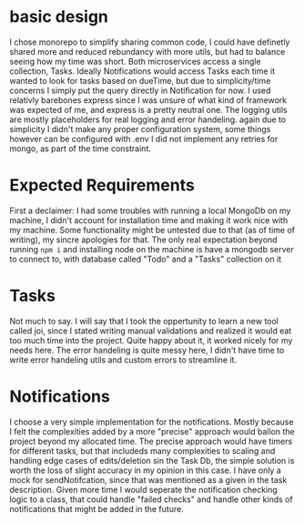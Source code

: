 # basic design
I chose monorepo to simplify sharing common code, I could have definetly shared more and reduced rebundancy with more utils,
but had to balance seeing how my time was short.
Both microservices access a single collection, Tasks. Ideally Notifications would access Tasks each time it wanted to 
look for tasks based on dueTime, but due to simplicity/time concerns I simply put the query directly in Notification for now.
I used relativly barebones express since I was unsure of what kind of framework was expected of me, and express is a pretty neutral one.
The logging utils are mostly placeholders for real logging and error handeling.
again due to simplicity I didn't make any proper configuration system, some things however can be configured with .env
I did not implement any retries for mongo, as part of the time constraint.

# Expected Requirements
First a declaimer: I had some troubles with running a local MongoDb on my machine, I didn't account for installation time 
and making it work nice with my machine. Some functionality might be untested due to that (as of time of writing),
my sincre apologies for that. 
The only real expectation beyond running `npm i` and installing node on the machine is have a mongodb server to connect to,
with database called "Todo" and a "Tasks" collection on it

# Tasks 
Not much to say. I will say that I took the oppertunity to learn a new tool called joi,
since I stated writing manual validations and realized it would eat too much time into the project.
Quite happy about it, it worked nicely for my needs here. The error handeling is quite messy here,
I didn't have time to write error handeling utils and custom errors to streamline it.

# Notifications
I choose a very simple implementation for the notifications. Mostly because I felt the complexities added by a more "precise" approach would ballon
the project beyond my allocated time. The precise approach would have timers for different tasks, but that includeds many complexities to scaling and handling edge cases of edits/deletion sin the Task Db, the simple solution is worth the loss of slight accuracy in my opinion in this case.
I have only a mock for sendNotifcation, since that was mentioned as a given in the task description.
Given more time I would seperate the notification checking logic to a class, that could handle "failed checks" and handle other kinds of notifications that might be added in the future.